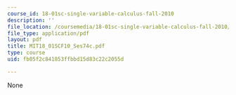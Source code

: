 ```yaml
---
course_id: 18-01sc-single-variable-calculus-fall-2010
description: ''
file_location: /coursemedia/18-01sc-single-variable-calculus-fall-2010/fb05f2c841853ffbbd15d83c22c2055d_MIT18_01SCF10_Ses74c.pdf
file_type: application/pdf
layout: pdf
title: MIT18_01SCF10_Ses74c.pdf
type: course
uid: fb05f2c841853ffbbd15d83c22c2055d

---
```

None